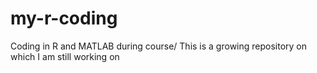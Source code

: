 # my-r-coding
Coding in R and MATLAB during course/
This is a growing repository on which I am still working on
